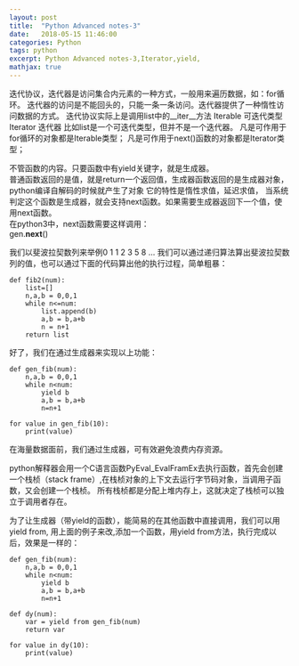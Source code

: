 ```yaml
---
layout: post
title:  "Python Advanced notes-3"
date:   2018-05-15 11:46:00
categories: Python
tags: python
excerpt: Python Advanced notes-3,Iterator,yield,
mathjax: true
---
```


迭代协议，迭代器是访问集合内元素的一种方式，一般用来遍历数据，如：for循环。
迭代器的访问是不能回头的，只能一条一条访问。迭代器提供了一种惰性访问数据的方式。
迭代协议实际上是调用list中的__iter__方法
Iterable 可迭代类型
Iterator 迭代器
比如list是一个可迭代类型，但并不是一个迭代器。
凡是可作用于for循环的对象都是Iterable类型；
凡是可作用于next()函数的对象都是Iterator类型；

不管函数的内容。只要函数中有yield关键字，就是生成器。    
普通函数返回的是值，就是return一个返回值，生成器函数返回的是生成器对象，python编译自解码的时候就产生了对象
它的特性是惰性求值，延迟求值，
当系统判定这个函数是生成器，就会支持next函数。如果需要生成器返回下一个值，使用next函数。    
在python3中，next函数需要这样调用：    
gen.__next__()

我们以斐波拉契数列来举例0 1 1 2 3 5 8 ...
我们可以通过递归算法算出斐波拉契数列的值，也可以通过下面的代码算出他的执行过程，简单粗暴：
```
def fib2(num):
    list=[]
    n,a,b = 0,0,1
    while n<=num:
        list.append(b)
        a,b = b,a+b
        n = n+1
    return list
```
好了，我们在通过生成器来实现以上功能：
```
def gen_fib(num):
    n,a,b = 0,0,1
    while n<num:
        yield b
        a,b = b,a+b
        n=n+1

for value in gen_fib(10):
    print(value)
```
在海量数据面前，我们通过生成器，可有效避免浪费内存资源。

python解释器会用一个C语言函数PyEval_EvalFramEx去执行函数，首先会创建一个栈桢（stack frame）,在栈桢对象的上下文去运行字节码对象，当调用子函数，又会创建一个栈桢。
所有栈桢都是分配上堆内存上，这就决定了栈桢可以独立于调用者存在。

为了让生成器（带yield的函数），能简易的在其他函数中直接调用，我们可以用yield from, 用上面的例子来改,添加一个函数，用yield from方法，执行完成以后，效果是一样的：
```
def gen_fib(num):
    n,a,b = 0,0,1
    while n<num:
        yield b
        a,b = b,a+b
        n=n+1

def dy(num):
    var = yield from gen_fib(num)
    return var

for value in dy(10):
    print(value)
```